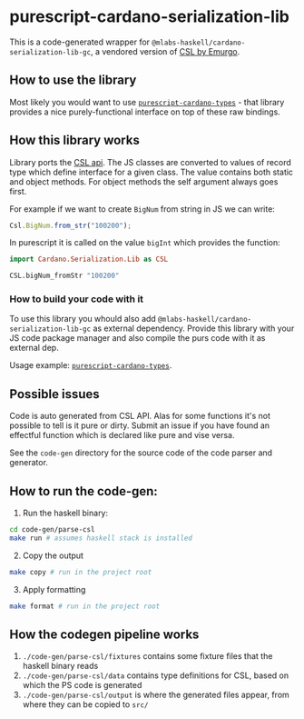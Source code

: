 # purescript-cardano-serialization-lib

This is a code-generated wrapper for `@mlabs-haskell/cardano-serialization-lib-gc`, a vendored version of [CSL by Emurgo](https://github.com/Emurgo/cardano-serialization-lib/).

## How to use the library

Most likely you would want to use [`purescript-cardano-types`](https://github.com/mlabs-haskell/purescript-cardano-types) - that library provides a nice purely-functional interface on top of these raw bindings.

## How this library works

Library ports the [CSL api](https://github.com/Emurgo/cardano-serialization-lib/blob/master/rust/pkg/cardano_serialization_lib.js.flow).
The JS classes are converted to values of record type which
define interface for a given class. The value contains both static and object
methods. For object methods the self argument always goes first.

For example if we want to create `BigNum` from string in JS we can write:

```js
Csl.BigNum.from_str("100200");
```

In purescript it is called on the value `bigInt` which provides the function:

```purescript
import Cardano.Serialization.Lib as CSL

CSL.bigNum_fromStr "100200"
```

### How to build your code with it

To use this library you whould also add `@mlabs-haskell/cardano-serialization-lib-gc`
as external dependency. Provide this library with your JS code package manager
and also compile the purs code with it as external dep.

Usage example: [`purescript-cardano-types`](https://github.com/mlabs-haskell/purescript-cardano-types).

## Possible issues

Code is auto generated from CSL API.
Alas for some functions it's not possible to tell is it pure
or dirty. Submit an issue if you have found an effectful function
which is declared like pure and vise versa.

See the `code-gen` directory for the source code of the code parser and generator.

## How to run the code-gen:

1. Run the haskell binary:

```bash
cd code-gen/parse-csl
make run # assumes haskell stack is installed
```

2. Copy the output

```bash
make copy # run in the project root
```

3. Apply formatting

```bash
make format # run in the project root
```

## How the codegen pipeline works

1. `./code-gen/parse-csl/fixtures` contains some fixture files that the haskell binary reads
2. `./code-gen/parse-csl/data` contains type definitions for CSL, based on which the PS code is generated
3. `./code-gen/parse-csl/output` is where the generated files appear, from where they can be copied to `src/`
